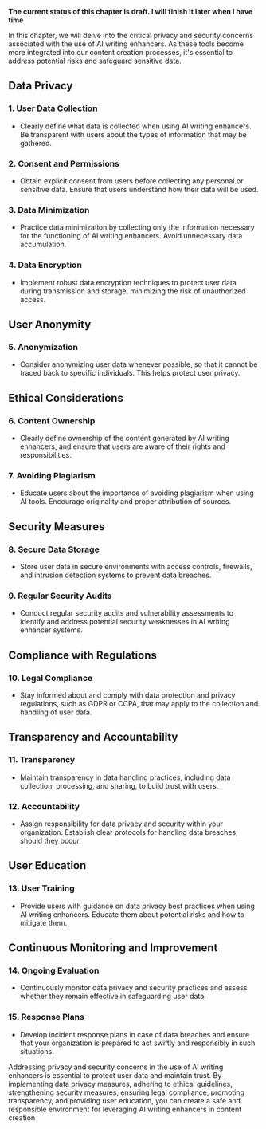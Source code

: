 **The current status of this chapter is draft. I will finish it later when I have time**

In this chapter, we will delve into the critical privacy and security concerns associated with the use of AI writing enhancers. As these tools become more integrated into our content creation processes, it's essential to address potential risks and safeguard sensitive data.

Data Privacy
------------

### **1. User Data Collection**

* Clearly define what data is collected when using AI writing enhancers. Be transparent with users about the types of information that may be gathered.

### **2. Consent and Permissions**

* Obtain explicit consent from users before collecting any personal or sensitive data. Ensure that users understand how their data will be used.

### **3. Data Minimization**

* Practice data minimization by collecting only the information necessary for the functioning of AI writing enhancers. Avoid unnecessary data accumulation.

### **4. Data Encryption**

* Implement robust data encryption techniques to protect user data during transmission and storage, minimizing the risk of unauthorized access.

User Anonymity
--------------

### **5. Anonymization**

* Consider anonymizing user data whenever possible, so that it cannot be traced back to specific individuals. This helps protect user privacy.

Ethical Considerations
----------------------

### **6. Content Ownership**

* Clearly define ownership of the content generated by AI writing enhancers, and ensure that users are aware of their rights and responsibilities.

### **7. Avoiding Plagiarism**

* Educate users about the importance of avoiding plagiarism when using AI tools. Encourage originality and proper attribution of sources.

Security Measures
-----------------

### **8. Secure Data Storage**

* Store user data in secure environments with access controls, firewalls, and intrusion detection systems to prevent data breaches.

### **9. Regular Security Audits**

* Conduct regular security audits and vulnerability assessments to identify and address potential security weaknesses in AI writing enhancer systems.

Compliance with Regulations
---------------------------

### **10. Legal Compliance**

* Stay informed about and comply with data protection and privacy regulations, such as GDPR or CCPA, that may apply to the collection and handling of user data.

Transparency and Accountability
-------------------------------

### **11. Transparency**

* Maintain transparency in data handling practices, including data collection, processing, and sharing, to build trust with users.

### **12. Accountability**

* Assign responsibility for data privacy and security within your organization. Establish clear protocols for handling data breaches, should they occur.

User Education
--------------

### **13. User Training**

* Provide users with guidance on data privacy best practices when using AI writing enhancers. Educate them about potential risks and how to mitigate them.

Continuous Monitoring and Improvement
-------------------------------------

### **14. Ongoing Evaluation**

* Continuously monitor data privacy and security practices and assess whether they remain effective in safeguarding user data.

### **15. Response Plans**

* Develop incident response plans in case of data breaches and ensure that your organization is prepared to act swiftly and responsibly in such situations.

Addressing privacy and security concerns in the use of AI writing enhancers is essential to protect user data and maintain trust. By implementing data privacy measures, adhering to ethical guidelines, strengthening security measures, ensuring legal compliance, promoting transparency, and providing user education, you can create a safe and responsible environment for leveraging AI writing enhancers in content creation
